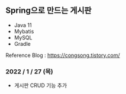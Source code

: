 ## Spring으로 만드는 게시판

- Java 11 
- Mybatis 
- MySQL
- Gradle

Reference Blog : https://congsong.tistory.com/

### 2022 / 1 / 27 (목)
- 게시판 CRUD 기능 추가